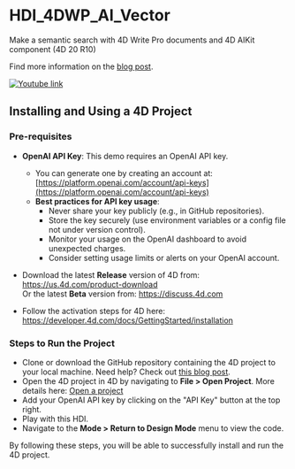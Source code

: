 # HDI_4DWP_AI_Vector

Make a semantic search with 4D Write Pro documents and 4D AIKit component (4D 20 R10)

Find more information on the [blog post](https://blog.4d.com/).

[![Youtube link](https://img.youtube.com/vi/_RBNDd9rpzs/0.jpg)](https://youtu.be/_RBNDd9rpzs)

## Installing and Using a 4D Project

### Pre-requisites

* **OpenAI API Key**: This demo requires an OpenAI API key.  
  - You can generate one by creating an account at: [https://platform.openai.com/account/api-keys](https://platform.openai.com/account/api-keys)  
  - **Best practices for API key usage**:
    - Never share your key publicly (e.g., in GitHub repositories).
    - Store the key securely (use environment variables or a config file not under version control).
    - Monitor your usage on the OpenAI dashboard to avoid unexpected charges.
    - Consider setting usage limits or alerts on your OpenAI account.

* Download the latest **Release** version of 4D from: https://us.4d.com/product-download  
  Or the latest **Beta** version from: https://discuss.4d.com  
* Follow the activation steps for 4D here: https://developer.4d.com/docs/GettingStarted/installation

### Steps to Run the Project

* Clone or download the GitHub repository containing the 4D project to your local machine. Need help? Check out [this blog post](https://blog.4d.com/github-4d-depot/).
* Open the 4D project in 4D by navigating to **File > Open Project**. More details here: [Open a project](https://developer.4d.com/docs/GettingStarted/creating#opening-a-project)
* Add your OpenAI API key by clicking on the "API Key" button at the top right.
* Play with this HDI.
* Navigate to the **Mode > Return to Design Mode** menu to view the code.

By following these steps, you will be able to successfully install and run the 4D project.

